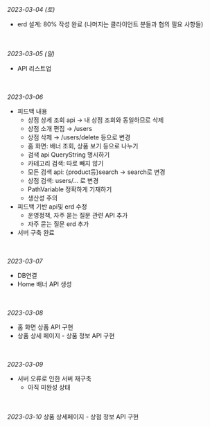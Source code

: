 

*2023-03-04 (토)*

- erd 설계: 80% 작성 완료 (나머지는 클라이언트 분들과 협의 필요 사항들)

<br></br>
*2023-03-05 (일)*

- API 리스트업

<br></br>
*2023-03-06*

- 피드백 내용
    - 상점 상세 조회 api → 내 상점 조회와 동일하므로 삭제
    - 상점 소개 편집 → /users
    - 상점 삭제 → /users/delete 등으로 변경
    - 홈 화면: 배너 조회, 상품 보기 등으로 나누기
    - 검색 api QueryString 명시하기
    - 카테고리 검색: 따로 빼지 않기
    - 모든 검색 api: {product등}search → search로 변경
    - 상점 검색: users/… 로 변경
    - PathVariable 정확하게 기재하기
    - 생산성 주의
- 피드백 기반 api및 erd 수정
    - 운영정책, 자주 묻는 질문 관련 API 추가
    - 자주 묻는 질문 erd 추가
- 서버 구축 완료

<br></br>
*2023-03-07*

- DB연결
- Home 배너 API 생성

<br></br>
*2023-03-08*

- 홈 화면 상품 API 구현
- 상품 상세 페이지 - 상품 정보 API 구현


<br></br>
*2023-03-09*

- 서버 오류로 인한 서버 재구축
    - 아직 미완성 상태


<br></br>
*2023-03-10*
상품 상세페이지 - 상점 정보 API 구현

